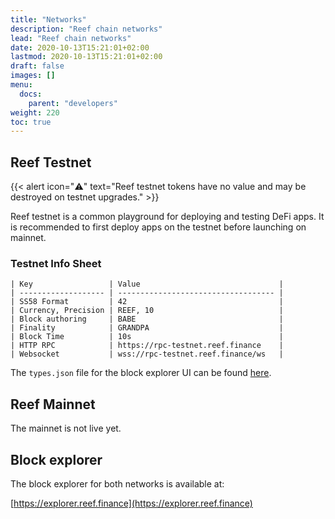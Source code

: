 ```yaml
---
title: "Networks"
description: "Reef chain networks"
lead: "Reef chain networks"
date: 2020-10-13T15:21:01+02:00
lastmod: 2020-10-13T15:21:01+02:00
draft: false
images: []
menu:
  docs:
    parent: "developers"
weight: 220
toc: true
---
```


## Reef Testnet
{{< alert icon="⚠️" text="Reef testnet tokens have no value and may be destroyed on testnet upgrades." >}}

Reef testnet is a common playground for deploying and testing DeFi apps. It is
recommended to first deploy apps on the testnet before launching on mainnet.

### Testnet Info Sheet

```
| Key                 | Value                               |
| ------------------- | ----------------------------------- |
| SS58 Format         | 42                                  |
| Currency, Precision | REEF, 10                            |
| Block authoring     | BABE                                |
| Finality            | GRANDPA                             |
| Block Time          | 10s                                 |
| HTTP RPC            | https://rpc-testnet.reef.finance    |
| Websocket           | wss://rpc-testnet.reef.finance/ws   |
```

The `types.json` file for the block explorer UI can be found [here](https://github.com/reef-defi/reef-chain/blob/master/types.json).


## Reef Mainnet
The mainnet is not live yet.

## Block explorer
The block explorer for both networks is available at:

[https://explorer.reef.finance](https://explorer.reef.finance)
